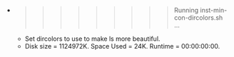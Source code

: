 * >>>>>>>>> Running inst-min-con-dircolors.sh ...
  * Set dircolors to use  to make ls more beautiful.
  * Disk size = 1124972K. Space Used = 24K. Runtime = 00:00:00:00.
